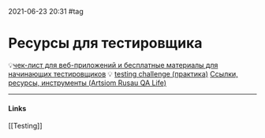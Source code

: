 2021-06-23 20:31
#tag
# Ресурсы для тестировщика
💡[чек-лист для веб-приложений и бесплатные материалы для начинающих тестировщиков](http://testbase.ru/)
💡 [testing challenge (практика)](http://testingchallenges.thetestingmap.org/)
[Ссылки, ресурсы, инструменты (Artsiom Rusau QA Life)](https://docs.google.com/spreadsheets/d/1qaCuDQMQFB7yGO8N4C_aC2ncyRobXkriReRsp-UTOE4/edit#gid=49997284)

_____________
#### Links
[[Testing]]